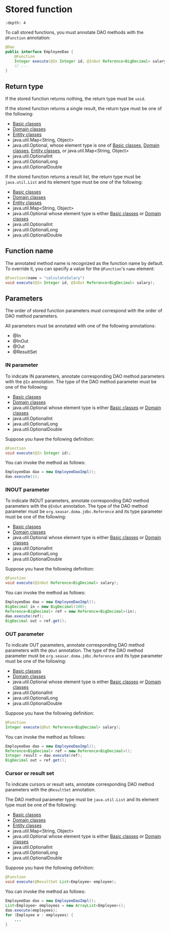 # Stored function

```{contents}
:depth: 4
```

To call stored functions, you must annotate DAO methods with the `@Function` annotation:

```java
@Dao
public interface EmployeeDao {
    @Function
    Integer execute(@In Integer id, @InOut Reference<BigDecimal> salary);
    // ...
}
```

## Return type

If the stored function returns nothing, the return type must be `void`.

If the stored function returns a single result, the return type must be one of the following:

- [Basic classes](../basic.md)
- [Domain classes](../domain.md)
- [Entity classes](../entity.md)
- java.util.Map\<String, Object>
- java.util.Optional, whose element type is one of [Basic classes](../basic.md), [Domain classes](../domain.md),
  [Entity classes](../entity.md), or java.util.Map\<String, Object>
- java.util.OptionalInt
- java.util.OptionalLong
- java.util.OptionalDouble

If the stored function returns a result list, the return type must be `java.util.List`
and its element type must be one of the following:

- [Basic classes](../basic.md)
- [Domain classes](../domain.md)
- [Entity classes](../entity.md)
- java.util.Map\<String, Object>
- java.util.Optional whose element type is either [Basic classes](../basic.md) or [Domain classes](../domain.md)
- java.util.OptionalInt
- java.util.OptionalLong
- java.util.OptionalDouble

## Function name

The annotated method name is recognized as the function name by default.
To override it, you can specify a value for the `@Function`'s `name` element:

```java
@Function(name = "calculateSalary")
void execute(@In Integer id, @InOut Reference<BigDecimal> salary);
```

## Parameters

The order of stored function parameters must correspond with the order of DAO method parameters.

All parameters must be annotated with one of the following annotations:

- @In
- @InOut
- @Out
- @ResultSet

### IN parameter

To indicate IN parameters, annotate corresponding DAO method parameters with the `@In` annotation.
The type of the DAO method parameter must be one of the following:

- [Basic classes](../basic.md)
- [Domain classes](../domain.md)
- java.util.Optional whose element type is either [Basic classes](../basic.md) or [Domain classes](../domain.md)
- java.util.OptionalInt
- java.util.OptionalLong
- java.util.OptionalDouble

Suppose you have the following definition:

```java
@Function
void execute(@In Integer id);
```

You can invoke the method as follows:

```java
EmployeeDao dao = new EmployeeDaoImpl();
dao.execute(1);
```

### INOUT parameter

To indicate INOUT parameters, annotate corresponding DAO method parameters with
the `@InOut` annotation.
The type of the DAO method parameter must be `org.seasar.doma.jdbc.Reference`
and its type parameter must be one of the following:

- [Basic classes](../basic.md)
- [Domain classes](../domain.md)
- java.util.Optional whose element type is either [Basic classes](../basic.md) or [Domain classes](../domain.md)
- java.util.OptionalInt
- java.util.OptionalLong
- java.util.OptionalDouble

Suppose you have the following definition:

```java
@Function
void execute(@InOut Reference<BigDecimal> salary);
```

You can invoke the method as follows:

```java
EmployeeDao dao = new EmployeeDaoImpl();
BigDecimal in = new BigDecimal(100);
Reference<BigDecimal> ref = new Reference<BigDecimal>(in);
dao.execute(ref);
BigDecimal out = ref.get();
```

### OUT parameter

To indicate OUT parameters, annotate corresponding DAO method parameters with
the `@Out` annotation.
The type of the DAO method parameter must be `org.seasar.doma.jdbc.Reference`
and its type parameter must be one of the following:

- [Basic classes](../basic.md)
- [Domain classes](../domain.md)
- java.util.Optional whose element type is either [Basic classes](../basic.md) or [Domain classes](../domain.md)
- java.util.OptionalInt
- java.util.OptionalLong
- java.util.OptionalDouble

Suppose you have the following definition:

```java
@Function
Integer execute(@Out Reference<BigDecimal> salary);
```

You can invoke the method as follows:

```java
EmployeeDao dao = new EmployeeDaoImpl();
Reference<BigDecimal> ref = new Reference<BigDecimal>();
Integer result = dao.execute(ref);
BigDecimal out = ref.get();
```

### Cursor or result set

To indicate cursors or result sets,
annotate corresponding DAO method parameters with the `@ResultSet` annotation.

The DAO method parameter type must be `java.util.List`
and its element type must be one of the following:

- [Basic classes](../basic.md)
- [Domain classes](../domain.md)
- [Entity classes](../entity.md)
- java.util.Map\<String, Object>
- java.util.Optional whose element type is either [Basic classes](../basic.md) or [Domain classes](../domain.md)
- java.util.OptionalInt
- java.util.OptionalLong
- java.util.OptionalDouble

Suppose you have the following definition:

```java
@Function
void execute(@ResultSet List<Employee> employee);
```

You can invoke the method as follows:

```java
EmployeeDao dao = new EmployeeDaoImpl();
List<Employee> employees = new ArrayList<Employee>();
dao.execute(employees);
for (Employee e : employees) {
    ...
}
```
